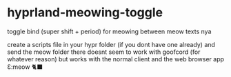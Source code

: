 # hyprland-meowing-toggle
toggle bind (super shift + period) for meowing between meow texts nya

create a scripts file in your hypr folder (if you dont have one already) and send the meow folder there
doesnt seem to work with goofcord (for whatever reason) but works with the normal client and the web browser app Ɛ:meow 🐈‍⬛
